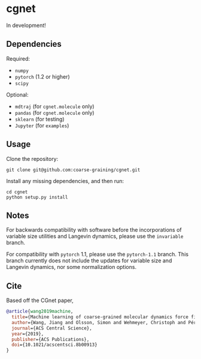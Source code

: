 cgnet
=====

In development!

Dependencies
------------
Required:
+ `numpy`
+ `pytorch` (1.2 or higher)
+ `scipy`

Optional:
+ `mdtraj` (for `cgnet.molecule` only)
+ `pandas` (for `cgnet.molecule` only)
+ `sklearn` (for testing)
+ `Jupyter` (for `examples`)

Usage
-----
Clone the repository:
```
git clone git@github.com:coarse-graining/cgnet.git
```

Install any missing dependencies, and then run:
```
cd cgnet
python setup.py install
```

Notes
-----
For backwards compatibility with software before the incorporations of variable size utilities and Langevin dynamics, please use the `invariable` branch.

For compatibility with `pytorch` 1.1, please use the `pytorch-1.1` branch. This branch currently does not include the updates for variable size and Langevin dynamics, nor some normalization options.

Cite
----
Based off the CGnet paper,

```bibtex
@article{wang2019machine,
  title={Machine learning of coarse-grained molecular dynamics force fields},
  author={Wang, Jiang and Olsson, Simon and Wehmeyer, Christoph and Pérez, Adrià and Charron, Nicholas E and de Fabritiis, Gianni and Noé, Frank and Clementi, Cecilia},
  journal={ACS Central Science},
  year={2019},
  publisher={ACS Publications},
  doi={10.1021/acscentsci.8b00913}
}
```
